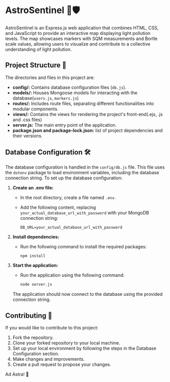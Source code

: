 # AstroSentinel 🌌🛡️

AstroSentinel is an Express.js web application that combines HTML, CSS, and JavaScript to provide an interactive map displaying light pollution levels. The map showcases markers with SQM measurements and Bortle scale values, allowing users to visualize and contribute to a collective understanding of light pollution.

## Project Structure 📁
The directories and files in this project are:  
- **config/:** Contains database configuration files (`db.js`).
- **models/:** Houses Mongoose models for interacting with the database(`users.js`, `markers.js`)
- **routes/:** Includes route files, separating different functionalities into modular components.
- **views/:** Contains the views for rendering the project's front-end(.ejs, .js and .css files) 
- **server.js:** The main entry point of the application.
- **package.json and package-lock.json:** list of project dependencies and their versions.

## Database Configuration 🛠️

The database configuration is handled in the `config/db.js` file. This file uses the `dotenv` package to load environment variables, including the database connection string. To set up the database configuration:

1. **Create an .env file:**
   - In the root directory, create a file named `.env`.
   - Add the following content, replacing `your_actual_database_url_with_password` with your MongoDB connection string:

     ```plaintext
     DB_URL=your_actual_database_url_with_password
     ```

2. **Install dependencies:**
   - Run the following command to install the required packages:

     ```bash
     npm install
     ```

3. **Start the application:**
   - Run the application using the following command:

     ```bash
     node server.js
     ```

   The application should now connect to the database using the provided connection string.

## Contributing 🤝

If you would like to contribute to this project:

1. Fork the repository.
2. Clone your forked repository to your local machine.
3. Set up your local environment by following the steps in the Database Configuration section.
4. Make changes and improvements.
5. Create a pull request to propose your changes.

Ad Astra! 💫
